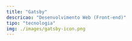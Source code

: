 ```yaml
---
title: "Gatsby"
descricao: "Desenvolvimento Web (Front-end)"
tipo: "tecnologia"
img: ./images/gatsby-icon.png
---
```

